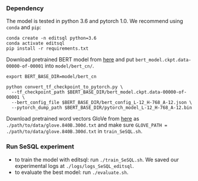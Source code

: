 ### Dependency

The model is tested in python 3.6 and pytorch 1.0. We recommend using `conda` and `pip`:

```
conda create -n editsql python=3.6
conda activate editsql
pip install -r requirements.txt
```

Download pretrained BERT model from [here](https://storage.googleapis.com/bert_models/2018_11_03/chinese_L-12_H-768_A-12.zip) and put `bert_model.ckpt.data-00000-of-00001` into `model/bert_cn/`.

```
export BERT_BASE_DIR=model/bert_cn

python convert_tf_checkpoint_to_pytorch.py \
  --tf_checkpoint_path $BERT_BASE_DIR/bert_model.ckpt.data-00000-of-00001 \
  --bert_config_file $BERT_BASE_DIR/bert_config_L-12_H-768_A-12.json \
  --pytorch_dump_path $BERT_BASE_DIR/pytorch_model_L-12_H-768_A-12.bin
```

Download pretrained word vectors GloVe from [here](http://nlp.stanford.edu/data/glove.840B.300d.zip) as `./path/to/data/glove.840B.300d.txt` and make sure `GLOVE_PATH = ./path/to/data/glove.840B.300d.txt` in `train_SeSQL.sh`.

### Run SeSQL experiment

- to train the model with editsql: run `./train_SeSQL.sh`. We saved our experimental logs at `./logs/logs_SeSQL_editsql`. 
- to evaluate the best model: run `./evaluate.sh`.
